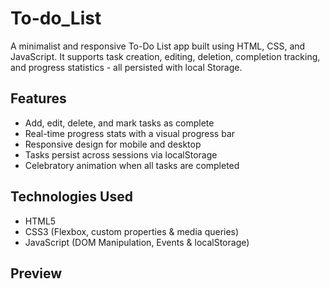 # To-do_List 

A minimalist and responsive To-Do List app built using HTML, CSS, and JavaScript. It supports task creation, editing, deletion, completion tracking, and progress statistics - all persisted with local Storage.

## Features

- Add, edit, delete, and mark tasks as complete
- Real-time progress stats with a visual progress bar
- Responsive design for mobile and desktop
- Tasks persist across sessions via localStorage
- Celebratory animation when all tasks are completed


## Technologies Used
- HTML5
- CSS3 (Flexbox, custom properties & media queries)
- JavaScript (DOM Manipulation, Events & localStorage)


## Preview
